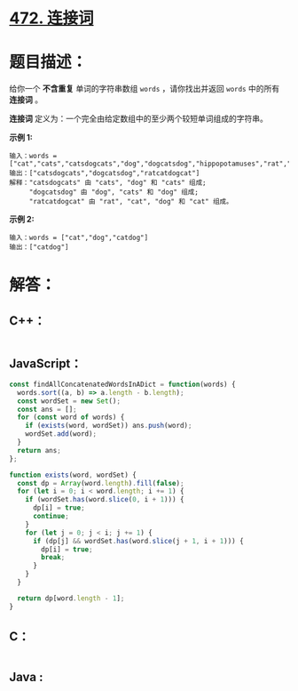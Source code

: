 # [472. 连接词](https://leetcode-cn.com/problems/concatenated-words/)

# 题目描述：

给你一个 **不含重复** 单词的字符串数组 `words` ，请你找出并返回 `words` 中的所有 **连接词** 。

**连接词** 定义为：一个完全由给定数组中的至少两个较短单词组成的字符串。



**示例 1:**

```
输入：words = ["cat","cats","catsdogcats","dog","dogcatsdog","hippopotamuses","rat","ratcatdogcat"]
输出：["catsdogcats","dogcatsdog","ratcatdogcat"]
解释："catsdogcats" 由 "cats", "dog" 和 "cats" 组成; 
     "dogcatsdog" 由 "dog", "cats" 和 "dog" 组成; 
     "ratcatdogcat" 由 "rat", "cat", "dog" 和 "cat" 组成。
```

 **示例 2:**

```
输入：words = ["cat","dog","catdog"]
输出：["catdog"]
```



# 解答：

## C++：

```cpp

```

## JavaScript：

```javascript
const findAllConcatenatedWordsInADict = function(words) {
  words.sort((a, b) => a.length - b.length);
  const wordSet = new Set();
  const ans = [];
  for (const word of words) {
    if (exists(word, wordSet)) ans.push(word);
    wordSet.add(word);
  }
  return ans;
};

function exists(word, wordSet) {
  const dp = Array(word.length).fill(false);
  for (let i = 0; i < word.length; i += 1) {
    if (wordSet.has(word.slice(0, i + 1))) {
      dp[i] = true;
      continue;
    }
    for (let j = 0; j < i; j += 1) {
      if (dp[j] && wordSet.has(word.slice(j + 1, i + 1))) {
        dp[i] = true;
        break;
      }
    }
  }

  return dp[word.length - 1];
}
```

## C：

```c

```

## Java :
```java

```


